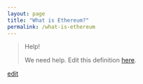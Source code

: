 ```yaml
---
layout: page
title: "What is Ethereum?"
permalink: /what-is-ethereum
---
```


> Help! 
> 
> We need help. Edit this definition <a href="https://github.com/and-digital/tech-definitions/blob/master/definitions/crypto/ethereum.md">here</a>.

<p class="edit-term"><a href="https://github.com/and-digital/tech-definitions/blob/master/definitions/crypto/ethereum.md">edit</a></p>
